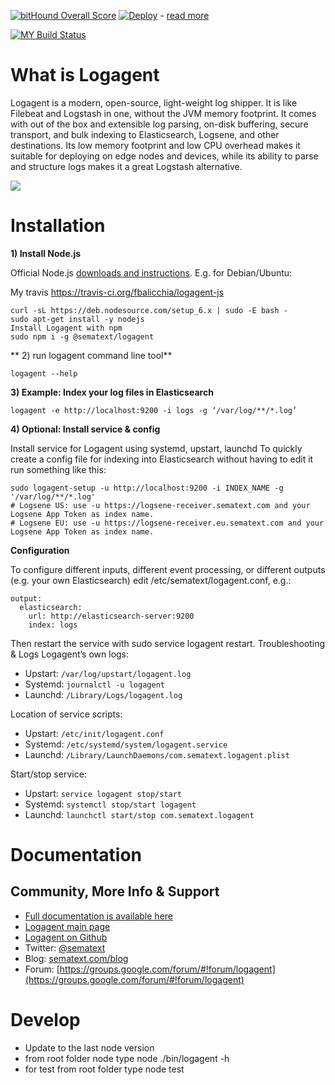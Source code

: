 [![bitHound Overall Score](https://www.bithound.io/github/sematext/logagent-js/badges/score.svg)](https://www.bithound.io/github/sematext/logagent-js)
[![Deploy](https://www.herokucdn.com/deploy/button.png)](https://heroku.com/deploy?template=https://github.com/sematext/logagent-js) - [read more](http://blog.sematext.com/2016/02/18/how-to-ship-heroku-logs-to-logsene-managed-elk-stack/)

[![MY Build Status](https://travis-ci.org/fbalicchia/logagent-js.svg?branch=kafka-input-support)](https://travis-ci.org/fbalicchia/logagent-js.git)

# What is Logagent

Logagent is a modern, open-source, light-weight log shipper. It is like Filebeat and Logstash in one, without the JVM memory footprint.  It comes with out of the box and extensible log parsing, on-disk buffering, secure transport, and bulk indexing to Elasticsearch, Logsene, and other destinations. Its low memory footprint and low CPU overhead makes it suitable for deploying on edge nodes and devices, while its ability to parse and structure logs makes it a great Logstash alternative. 

![](https://sematext.com/wp-content/uploads/2016/07/logagent.png)

# Installation

**1) Install Node.js**

Official Node.js [downloads and instructions](https://nodejs.org/en/download/). E.g. for Debian/Ubuntu:

My travis https://travis-ci.org/fbalicchia/logagent-js

```	
curl -sL https://deb.nodesource.com/setup_6.x | sudo -E bash -
sudo apt-get install -y nodejs
Install Logagent with npm
sudo npm i -g @sematext/logagent
```

** 2) run logagent command line tool** 

```
logagent --help
```
**3) Example: Index your log files in Elasticsearch**

```
logagent -e http://localhost:9200 -i logs -g ‘/var/log/**/*.log’
```

**4) Optional: Install service & config**
 
Install service for Logagent using systemd, upstart, launchd
To quickly create a config file for indexing into Elasticsearch without having to edit it run something like this:

```
sudo logagent-setup -u http://localhost:9200 -i INDEX_NAME -g '/var/log/**/*.log'
# Logsene US: use -u https://logsene-receiver.sematext.com and your Logsene App Token as index name.
# Logsene EU: use -u https://logsene-receiver.eu.sematext.com and your Logsene App Token as index name.
```

**Configuration**

To configure different inputs, different event processing, or different outputs (e.g. your own Elasticsearch) edit /etc/sematext/logagent.conf, e.g.:

```
output:
  elasticsearch:
    url: http://elasticsearch-server:9200
    index: logs
```

Then restart the service with sudo service logagent restart. 
Troubleshooting & Logs
Logagent’s own logs:

- Upstart: ```/var/log/upstart/logagent.log```
- Systemd: ```journalctl -u logagent```
- Launchd: ```/Library/Logs/logagent.log```


Location of service scripts: 

- Upstart: ```/etc/init/logagent.conf ```
- Systemd: ```/etc/systemd/system/logagent.service``` 
- Launchd: ```/Library/LaunchDaemons/com.sematext.logagent.plist```


Start/stop service:
 
- Upstart: ```service logagent stop/start``` 
- Systemd: ```systemctl stop/start logagent``` 
- Launchd: ```launchctl start/stop com.sematext.logagent```


# Documentation

## Community, More Info & Support
- [Full documentation is available here](http://sematext.com/docs/Logagent/)
- [Logagent main page](https://sematext.com/logagent)
- [Logagent on Github](https://github.com/sematext/logagent-js)
- Twitter: [@sematext](https://twitter.com/sematext)
- Blog: [sematext.com/blog](https://sematext.com/blog)
- Forum: [https://groups.google.com/forum/#!forum/logagent](https://groups.google.com/forum/#!forum/logagent)


# Develop
- Update to the last node version
- from root folder node type  node ./bin/logagent -h
- for test from root folder type  node test
